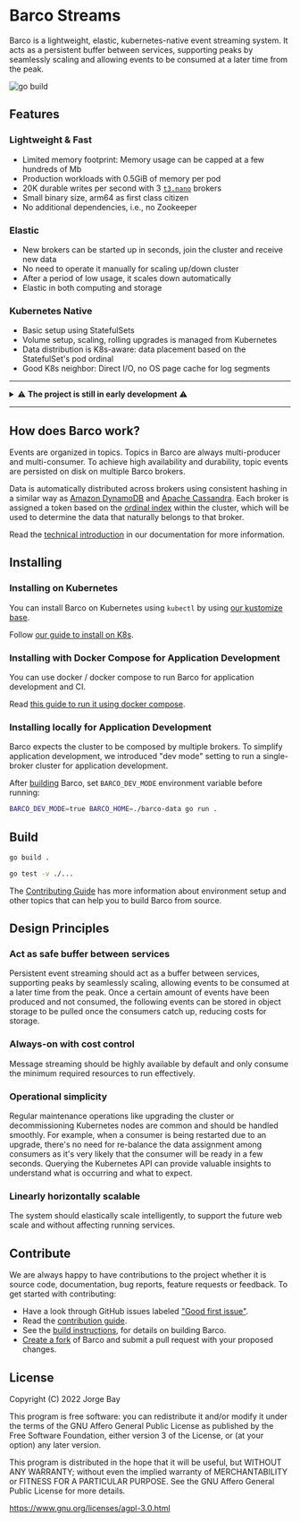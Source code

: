 # Barco Streams

Barco is a lightweight, elastic, kubernetes-native event streaming system. It acts as a persistent buffer between
services, supporting peaks by seamlessly scaling and allowing events to be consumed at a later time from
the peak.

![go build](https://github.com/barcostreams/barco/actions/workflows/go.yml/badge.svg)

## Features

### Lightweight & Fast

- Limited memory footprint: Memory usage can be capped at a few hundreds of Mb
- Production workloads with 0.5GiB of memory per pod
- 20K durable writes per second with 3 [`t3.nano`][t3-nano] brokers
- Small binary size, arm64 as first class citizen
- No additional dependencies, i.e., no Zookeeper

### Elastic

- New brokers can be started up in seconds, join the cluster and receive new data
- No need to operate it manually for scaling up/down cluster
- After a period of low usage, it scales down automatically
- Elastic in both computing and storage

### Kubernetes Native

- Basic setup using StatefulSets
- Volume setup, scaling, rolling upgrades is managed from Kubernetes
- Data distribution is K8s-aware: data placement based on the StatefulSet's pod ordinal
- Good K8s neighbor: Direct I/O, no OS page cache for log segments

-----

<details>
<summary>⚠️ <strong>The project is still in early development</strong> ⚠️</summary>
Barco Streams is not production ready, expect bugs and things that don't work.

We honestly value your contribution to make this project ready for general availability. If you want to contribute,
check out the [Issues section on GitHub](https://github.com/barcostreams/barco/issues).
The label ["good first issue"](https://github.com/barcostreams/barco/labels/good%20first%20issue) marks tasks that are
beginner-friendly.
</details>

-----

## How does Barco work?

Events are organized in topics. Topics in Barco are always multi-producer and multi-consumer. To achieve high
availability and durability, topic events are persisted on disk on multiple Barco brokers.

Data is automatically distributed across brokers using consistent hashing in a similar way as [Amazon
DynamoDB](https://www.allthingsdistributed.com/files/amazon-dynamo-sosp2007.pdf) and [Apache
Cassandra](https://cassandra.apache.org/doc/latest/cassandra/architecture/dynamo.html#dataset-partitioning-consistent-hashing). Each broker is assigned a token based on the [ordinal
index](https://kubernetes.io/docs/concepts/workloads/controllers/statefulset/#ordinal-index) within the cluster,
which will be used to determine the data that naturally belongs to that broker.

Read the [technical introduction](./docs/TECHNICAL_INTRO.md) in our documentation for more information.

## Installing

### Installing on Kubernetes

You can install Barco on Kubernetes using `kubectl` by using [our kustomize base](./deploy/kubernetes/).

Follow [our guide to install on K8s](./docs/install/KUBERNETES.md).

### Installing with Docker Compose for Application Development

You can use docker / docker compose to run Barco for application development and CI.

Read [this guide to run it using docker compose](./docs/install/DOCKER_COMPOSE.md).

### Installing locally for Application Development

Barco expects the cluster to be composed by multiple brokers. To simplify application development, we introduced
"dev mode" setting to run a single-broker cluster for application development.

After [building](#build) Barco, set `BARCO_DEV_MODE` environment variable before running:

```bash
BARCO_DEV_MODE=true BARCO_HOME=./barco-data go run .
```

## Build

```bash
go build .

go test -v ./...
```

The [Contributing Guide](./CONTRIBUTING.md#environment-setup) has more information about environment setup and other
topics that can help you to build Barco from source.

## Design Principles

### Act as safe buffer between services

Persistent event streaming should act as a buffer between services, supporting peaks by seamlessly scaling,
allowing events to be consumed at a later time from the peak. Once a certain amount of events have been produced
and not consumed, the following events can be stored in object storage to be pulled once the consumers catch up,
reducing costs for storage.

### Always-on with cost control

Message streaming should be highly available by default and only consume the minimum required resources to run
effectively.

### Operational simplicity

Regular maintenance operations like upgrading the cluster or decommissioning Kubernetes nodes are common and should
be handled smoothly. For example, when a consumer is being restarted due to an upgrade, there's no need for re-balance
the data assignment among consumers as it's very likely that the consumer will be ready in a few seconds. Querying the
Kubernetes API can provide valuable insights to understand what is occurring and what to expect.

### Linearly horizontally scalable

The system should elastically scale intelligently, to support the future web scale and without affecting running
services.

## Contribute

We are always happy to have contributions to the project whether it is source code, documentation, bug reports,
feature requests or feedback. To get started with contributing:

- Have a look through GitHub issues labeled ["Good first issue"](https://github.com/barcostreams/barco/labels/good%20first%20issue).
- Read the [contribution guide](./CONTRIBUTING.md).
- See the [build instructions](#build), for details on building Barco.
- [Create a fork](https://docs.github.com/en/github/getting-started-with-github/fork-a-repo) of Barco and submit a pull
request with your proposed changes.

## License

Copyright (C) 2022 Jorge Bay

This program is free software: you can redistribute it and/or modify
it under the terms of the GNU Affero General Public License as
published by the Free Software Foundation, either version 3 of the
License, or (at your option) any later version.

This program is distributed in the hope that it will be useful,
but WITHOUT ANY WARRANTY; without even the implied warranty of
MERCHANTABILITY or FITNESS FOR A PARTICULAR PURPOSE.  See the
GNU Affero General Public License for more details.

https://www.gnu.org/licenses/agpl-3.0.html

[t3-nano]: https://aws.amazon.com/ec2/instance-types/t3/#Product_Details
